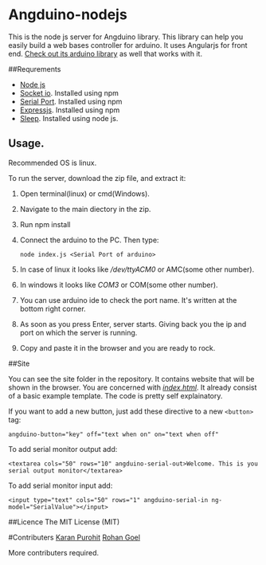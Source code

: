 # Angduino-nodejs
This is the node js server for Angduino library. This library can help you easily build a web bases controller for arduino. It uses Angularjs for front end. [Check out its arduino library](https://github.com/K-ran/Angduino-arduino) as well that works with it.  

##Requrements
* [Node js](https://nodejs.org/)
* [Socket io](http://socket.io/). Installed using npm
* [Serial Port](https://www.npmjs.com/package/serialport). Installed using npm
* [Expressjs](http://expressjs.com/). Installed using npm
* [Sleep](https://www.npmjs.com/package/sleep). Installed using node js.

## Usage.

Recommended OS is linux.

To run the server, download the zip file, and extract it:

1. Open terminal(linux) or cmd(Windows). 
2. Navigate to the main diectory in the zip.
3. Run npm install   
4. Connect the arduino to the PC. Then type:

      `node index.js <Serial Port of arduino>`

5. In case of linux it looks like */dev/ttyACM0* or AMC(some other number).
6. In windows it looks like *COM3* or COM(some other number).
7. You can use arduino ide to check the port name. It's written at the bottom right corner.
8. As soon as you press Enter, server starts. Giving back you the ip and port on which the server is running.
9. Copy and paste it in the browser and you are ready to rock.

##Site

You can see the site folder in the repository. It contains website that will be shown in the browser. You are concerned with [*index.html*](https://github.com/K-ran/Angduino-nodejs/blob/master/site/index.html). It already consist of a basic example template. The code is pretty self explainatory.

If you want to add a new button, just add these directive to a new `<button>` tag:

    angduino-button="key" off="text when on" on="text when off"
    
To add serial monitor output add:

    <textarea cols="50" rows="10" angduino-serial-out>Welcome. This is you serial output monitor</textarea>
    
To add serial monitor input add:

    <input type="text" cols="50" rows="1" angduino-serial-in ng-model="SerialValue"></input>
    
##Licence
The MIT License (MIT)

#Contributers
[Karan Purohit](https://github.com/K-ran/)
[Rohan Goel](https://github.com/goelrohan6)

More contributers required. 
    
